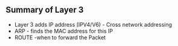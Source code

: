 ## Summary of Layer 3

- Layer 3 adds IP address (IPV4/V6) - Cross network addressing
- ARP - finds the MAC address for this IP
- ROUTE -when to forward the Packet

